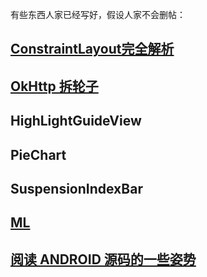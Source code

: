 有些东西人家已经写好，假设人家不会删帖：

## [ConstraintLayout完全解析](http://blog.csdn.net/guolin_blog/article/details/53122387)

## [OkHttp 拆轮子](https://blog.piasy.com/2016/07/11/Understand-OkHttp/)

## HighLightGuideView
## PieChart
## SuspensionIndexBar
## [ML](https://unsupervisedmethods.com/over-150-of-the-best-machine-learning-nlp-and-python-tutorials-ive-found-ffce2939bd78)
## [阅读 ANDROID 源码的一些姿势](http://kaedea.com/2016/02/09/android-about-source-code-how-to-read/)
